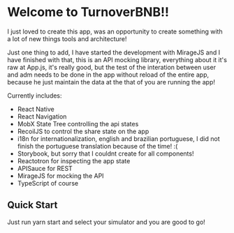 # Welcome to TurnoverBNB!!

I just loved to create this app, was an opportunity to create something with a lot of new things tools and architecture!

Just one thing to add, I have started the development with MirageJS and I have finished with that, this is an API mocking library, everything about it it's raw at App.js, it's really good, but the test of the interation between user and adm needs to be done in the app without reload of the entire app, because he just maintain the data at the that of you are running the app!

Currently includes:

- React Native
- React Navigation
- MobX State Tree controlling the api states
- RecoilJS to control the share state on the app
- i18n for internationalization, english and brazilian portuguese, I did not finish the portuguese translation because of the time! :(
- Storybook, but sorry that I couldnt create for all components!
- Reactotron for inspecting the app state
- APISauce for REST
- MirageJS for mocking the API
- TypeScript of course

## Quick Start

Just run yarn start and select your simulator and you are good to go!